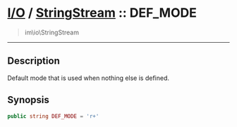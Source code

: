 # [I/O](io.md) / [StringStream](io-StringStream.md) :: DEF_MODE
 > im\io\StringStream
____

## Description
Default mode that is used when nothing else is defined.

## Synopsis
```php
public string DEF_MODE = 'r+'
```
